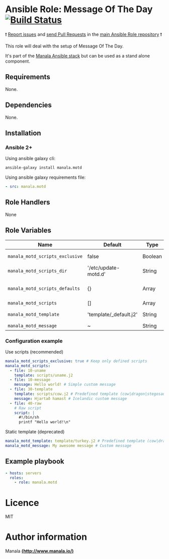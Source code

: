 # Ansible Role: Message Of The Day [![Build Status](https://travis-ci.org/manala/ansible-role-motd.svg?branch=master)](https://travis-ci.org/manala/ansible-role-motd)

:exclamation: [Report issues](https://github.com/manala/ansible-roles/issues) and [send Pull Requests](https://github.com/manala/ansible-roles/pulls) in the [main Ansible Role repository](https://github.com/manala/ansible-roles) :exclamation:

This role will deal with the setup of Message Of The Day.

It's part of the [Manala Ansible stack](http://www.manala.io) but can be used as a stand alone component.

## Requirements

None.

## Dependencies

None.

## Installation

### Ansible 2+

Using ansible galaxy cli:

```bash
ansible-galaxy install manala.motd
```

Using ansible galaxy requirements file:

```yaml
- src: manala.motd
```

## Role Handlers

None

## Role Variables

| Name                            | Default                | Type    | Description                |
| ------------------------------- | ---------------------- | ------- | -------------------------- |
| `manala_motd_scripts_exclusive` | false                  | Boolean | Scripts exclusivity        |
| `manala_motd_scripts_dir`       | '/etc/update-motd.d'   | String  | Scripts dir path           |
| `manala_motd_scripts_defaults`  | {}                     | Array   | Default scripts parameters |
| `manala_motd_scripts`           | []                     | Array   | Scripts                    |
| `manala_motd_template`          | 'template/_default.j2' | String  | Template path              |
| `manala_motd_message`           | ~                      | String  | Message                    |

### Configuration example

Use scripts (recommended)

```yaml
manala_motd_scripts_exclusive: true # Keep only defined scripts
manala_motd_scripts:
  - file: 10-uname
    template: scripts/uname.j2
  - file: 10-message
    message: Hello world! # Simple custom message
  - file: 30-template
    template: scripts/cow.j2 # Predefined template (cow|dragon|stegosaurus|turkey|yoda)
    message: Hjartað hamast # Icelandic custom message
  - file: 40-raw
    # Raw script
    script: |
      #!/bin/sh
      printf "Hello world!\n"
```

Static template (deprecated)

```yaml
manala_motd_template: template/turkey.j2 # Predefined template (cow|dragon|stegosaurus|turkey|yoda)
manala_motd_message: My awesome message # Custom message
```

## Example playbook

```yaml
- hosts: servers
  roles:
    - role: manala.motd
```

# Licence

MIT

# Author information

Manala [**(http://www.manala.io/)**](http://www.manala.io)
